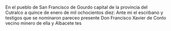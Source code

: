 En el pueblo de San Francisco de Gourdo capital de la provincia del Cutralco a quince de enero de mil ochocientos diez: Ante mi el escribano y testigos que se nominaron pareceo presente Don Francisco Xavier de Conto vecino minero de ella y Albacete tes